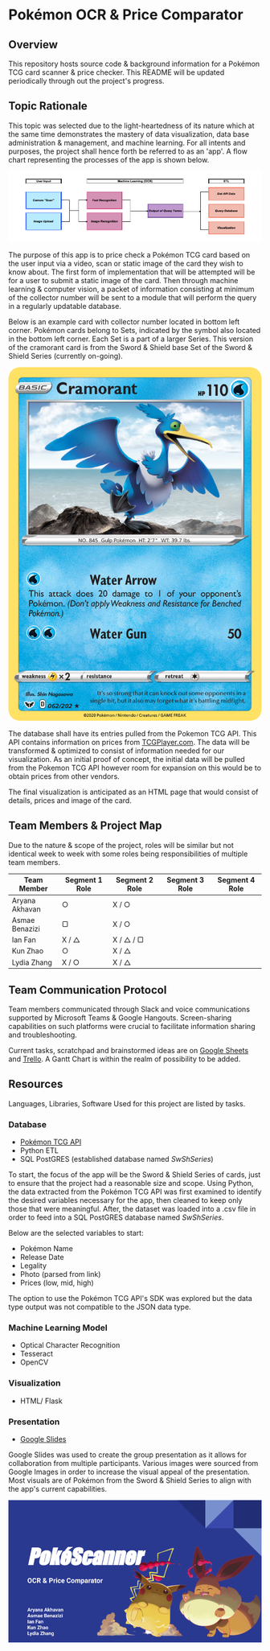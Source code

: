 
# Pokémon OCR & Price Comparator

## Overview

This repository hosts source code & background information for a Pokémon TCG card scanner & price checker. This README will be updated periodically through out the project's progress.

## Topic Rationale

This topic was selected due to the light-heartedness of its nature which at the same time demonstrates the mastery of data visualization, data base administration & management, and machine learning. For all intents and purposes, the project shall hence forth be referred to as an 'app'. A flow chart representing the processes of the app is shown below.

![process](/Resources/process.png)

The purpose of this app is to price check a Pokémon TCG card based on the user input via a video, scan or static image of the card they wish to know about. The first form of implementation that will be attempted will be for a user to submit a static image of the card. Then through machine learning & computer vision, a packet of information consisting at minimum of the collector number will be sent to a module that will perform the query in a regularly updatable database.

Below is an example card with collector number located in bottom left corner. Pokémon cards belong to Sets, indicated by the symbol also located in the bottom left corner. Each Set is a part of a larger Series. This version of the cramorant card is from the Sword & Shield base Set of the Sword & Shield Series (currently on-going).

![cramorant](/Machine_Learning/train/cramorant.png)

The database shall have its entries pulled from the Pokemon TCG API. This API contains information on prices from [TCGPlayer.com](https://www.tcgplayer.com/). The data will be transformed & optimized to consist of information needed for our visualization. As an initial proof of concept, the initial data will be pulled from the Pokemon TCG API however room for expansion on this would be to obtain prices from other vendors.

The final visualization is anticipated as an HTML page that would consist of details, prices and image of the card.

## Team Members & Project Map

Due to the nature & scope of the project, roles will be similar but not identical week to week with some roles being responsibilities of multiple team members.

| Team Member    | Segment 1 Role  | Segment 2 Role | Segment 3 Role | Segment 4 Role |
|----------------|--------------|-------------|-------------|-------------|
| Aryana Akhavan | ○            | X / ○            |             |             |
| Asmae Benazizi | ▢            | X / ○            |             |             |
| Ian Fan        | X / △        | X / △ / ▢        |             |             |
| Kun Zhao       | ○            | X / △            |             |             |
| Lydia Zhang    | X / ○        | X / △            |             |             |

## Team Communication Protocol

Team members communicated through Slack and voice communications supported by Microsoft Teams & Google Hangouts. Screen-sharing capabilities on such platforms were crucial to facilitate information sharing and troubleshooting.

Current tasks, scratchpad and brainstormed ideas are on [Google Sheets](https://docs.google.com/spreadsheets/d/133HnyivTdR334dvsgrOn8IoTsdS8Uze6dNppac0ljDY/edit#gid=0) and [Trello](https://trello.com/b/3LoHN9J1/final-project-squirtlesquad). A Gantt Chart is within the realm of possibility to be added.

## Resources

Languages, Libraries, Software Used for this project are listed by tasks.

### Database

* [Pokémon TCG API](https://pokemontcg.io/)
* Python ETL
* SQL PostGRES (established database named *SwShSeries*)

To start, the focus of the app will be the Sword & Shield Series of cards, just to ensure that the project had a reasonable size and scope. Using Python, the data extracted from the Pokémon TCG API was first examined to identify the desired variables necessary for the app, then cleaned to keep only those that were meaningful. After, the dataset was loaded into a .csv file in order to feed into a SQL PostGRES database named *SwShSeries*.

Below are the selected variables to start:
* Pokémon Name
* Release Date
* Legality
* Photo (parsed from link)
* Prices (low, mid, high)

The option to use the Pokémon TCG API's SDK was explored but the data type output was not compatible to the JSON data type.

### Machine Learning Model

* Optical Character Recognition
* Tesseract
* OpenCV

### Visualization

* HTML/ Flask

### Presentation

* [Google Slides](https://docs.google.com/presentation/d/1qF4vChUlj-rcls2imSxiKIAQhV3nn66cnlHZGZnHb6g/edit?usp=sharing)

Google Slides was used to create the group presentation as it allows for collaboration from multiple participants. Various images were sourced from Google Images in order to increase the visual appeal of the presentation. Most visuals are of Pokémon from the Sword & Shield Series to align with the app's current capabilities.

![PokeScanner](/Resources/slides/PokeScanner.png)
